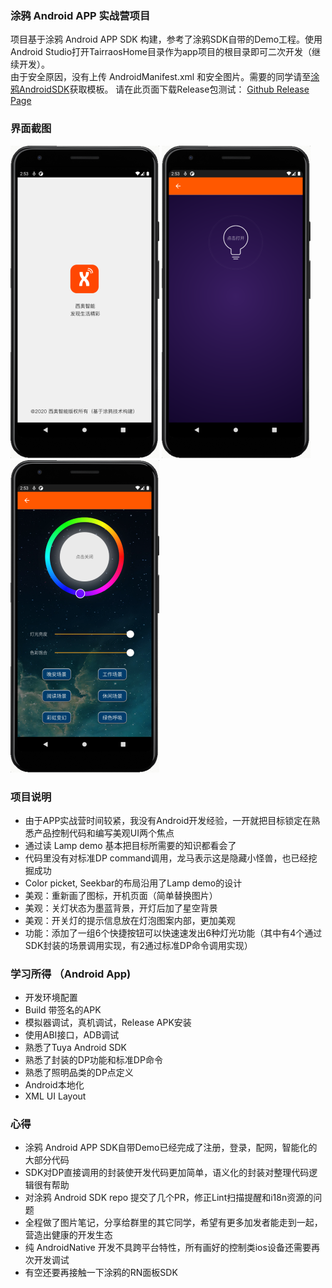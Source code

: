 ### 涂鸦 Android APP 实战营项目
项目基于涂鸦 Android APP SDK 构建，参考了涂鸦SDK自带的Demo工程。使用Android Studio打开TairraosHome目录作为app项目的根目录即可二次开发（继续开发）。  
由于安全原因，没有上传 AndroidManifest.xml 和安全图片。需要的同学请至[涂鸦AndroidSDK](https://github.com/tuya/tuya-home-android-sdk)获取模板。
请在此页面下载Release包测试： [Github Release Page](https://github.com/Tairraos/tuyaCamp-AndroidSDK/releases/tag/0.1)

### 界面截图
<img src="screenshot/P1.png" height="500" alt="封面" /> <img src="screenshot/P3.png" height="500" alt="关闭状态" /> <img src="screenshot/P4.png" height="500" alt="开启控制状态" /> 

### 项目说明
- 由于APP实战营时间较紧，我没有Android开发经验，一开就把目标锁定在熟悉产品控制代码和编写美观UI两个焦点
- 通过读 Lamp demo 基本把目标所需要的知识都看会了
- 代码里没有对标准DP command调用，龙马表示这是隐藏小怪兽，也已经挖掘成功
- Color picket, Seekbar的布局沿用了Lamp demo的设计
- 美观：重新画了图标，开机页面（简单替换图片）
- 美观：关灯状态为墨蓝背景，开灯后加了星空背景
- 美观：开关灯的提示信息放在灯泡图案内部，更加美观
- 功能：添加了一组6个快捷按钮可以快速速发出6种灯光功能（其中有4个通过SDK封装的场景调用实现，有2通过标准DP命令调用实现）

### 学习所得 （Android App)
- 开发环境配置
- Build 带签名的APK
- 模拟器调试，真机调试，Release APK安装
- 使用ABI接口，ADB调试
- 熟悉了Tuya Android SDK
- 熟悉了封装的DP功能和标准DP命令
- 熟悉了照明品类的DP点定义
- Android本地化
- XML UI Layout

### 心得
- 涂鸦 Android APP SDK自带Demo已经完成了注册，登录，配网，智能化的大部分代码
- SDK对DP直接调用的封装使开发代码更加简单，语义化的封装对整理代码逻辑很有帮助
- 对涂鸦 Android SDK repo 提交了几个PR，修正Lint扫描提醒和i18n资源的问题
- 全程做了图片笔记，分享给群里的其它同学，希望有更多加发者能走到一起，营造出健康的开发生态
- 纯 AndroidNative 开发不具跨平台特性，所有画好的控制类ios设备还需要再次开发调试
- 有空还要再接触一下涂鸦的RN面板SDK
